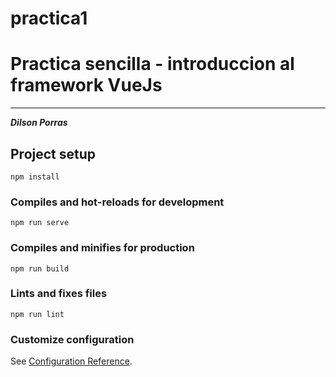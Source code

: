 # practica1
<h1>
    Practica sencilla - introduccion al framework VueJs
</h1>
    <hr>
<i>
    <strong>
        Dilson Porras
    </strong>
</i>

## Project setup
```
npm install
```

### Compiles and hot-reloads for development
```
npm run serve
```

### Compiles and minifies for production
```
npm run build
```

### Lints and fixes files
```
npm run lint
```

### Customize configuration
See [Configuration Reference](https://cli.vuejs.org/config/).
